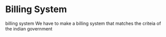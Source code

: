 # Billing System
billing system
We have to make a billing system that matches the criteia of the indian government
